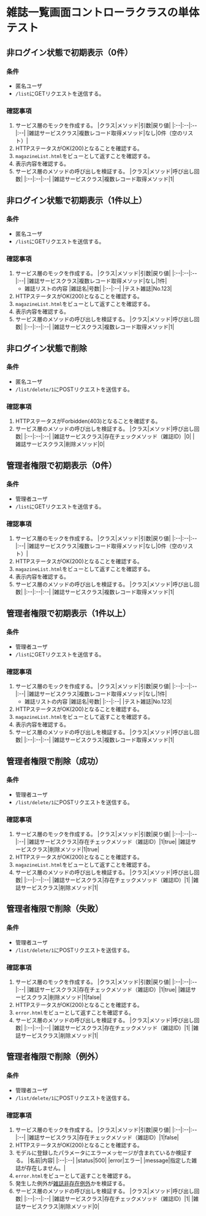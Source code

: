 # 雑誌一覧画面コントローラクラスの単体テスト

## 非ログイン状態で初期表示（0件）
### 条件
- 匿名ユーザ
- `/list`にGETリクエストを送信する。

### 確認事項
1. サービス層のモックを作成する。
|クラス|メソッド|引数|戻り値|
|:--|:--|:--|:--|
|雑誌サービスクラス|複数レコード取得メソッド|なし|0件（空のリスト）|
1. HTTPステータスがOK(200)となることを確認する。
1. `magazineList.html`をビューとして返すことを確認する。
1. 表示内容を確認する。
1. サービス層のメソッドの呼び出しを検証する。
|クラス|メソッド|呼び出し回数|
|:--|:--|:--|
|雑誌サービスクラス|複数レコード取得メソッド|1|

## 非ログイン状態で初期表示（1件以上）
### 条件
- 匿名ユーザ
- `/list`にGETリクエストを送信する。

### 確認事項
1. サービス層のモックを作成する。
|クラス|メソッド|引数|戻り値|
|:--|:--|:--|:--|
|雑誌サービスクラス|複数レコード取得メソッド|なし|1件|
    - 雑誌リストの内容
    |雑誌名|号数|
    |:--|:--|
    |テスト雑誌|No.123|
1. HTTPステータスがOK(200)となることを確認する。
1. `magazineList.html`をビューとして返すことを確認する。
1. 表示内容を確認する。
1. サービス層のメソッドの呼び出しを検証する。
|クラス|メソッド|呼び出し回数|
|:--|:--|:--|
|雑誌サービスクラス|複数レコード取得メソッド|1|

## 非ログイン状態で削除
### 条件
- 匿名ユーザ
- `/list/delete/1`にPOSTリクエストを送信する。

### 確認事項
1. HTTPステータスがForbidden(403)となることを確認する。
1. サービス層のメソッドの呼び出しを検証する。
|クラス|メソッド|呼び出し回数|
|:--|:--|:--|
|雑誌サービスクラス|存在チェックメソッド（雑誌ID）|0|
|雑誌サービスクラス|削除メソッド|0|

## 管理者権限で初期表示（0件）
### 条件
- 管理者ユーザ
- `/list`にGETリクエストを送信する。

### 確認事項
1. サービス層のモックを作成する。
|クラス|メソッド|引数|戻り値|
|:--|:--|:--|:--|
|雑誌サービスクラス|複数レコード取得メソッド|なし|0件（空のリスト）|
1. HTTPステータスがOK(200)となることを確認する。
1. `magazineList.html`をビューとして返すことを確認する。
1. 表示内容を確認する。
1. サービス層のメソッドの呼び出しを検証する。
|クラス|メソッド|呼び出し回数|
|:--|:--|:--|
|雑誌サービスクラス|複数レコード取得メソッド|1|

## 管理者権限で初期表示（1件以上）
### 条件
- 管理者ユーザ
- `/list`にGETリクエストを送信する。

### 確認事項
1. サービス層のモックを作成する。
|クラス|メソッド|引数|戻り値|
|:--|:--|:--|:--|
|雑誌サービスクラス|複数レコード取得メソッド|なし|1件|
    - 雑誌リストの内容
    |雑誌名|号数|
    |:--|:--|
    |テスト雑誌|No.123|
1. HTTPステータスがOK(200)となることを確認する。
1. `magazineList.html`をビューとして返すことを確認する。
1. 表示内容を確認する。
1. サービス層のメソッドの呼び出しを検証する。
|クラス|メソッド|呼び出し回数|
|:--|:--|:--|
|雑誌サービスクラス|複数レコード取得メソッド|1|

## 管理者権限で削除（成功）
### 条件
- 管理者ユーザ
- `/list/delete/1`にPOSTリクエストを送信する。

### 確認事項
1. サービス層のモックを作成する。
|クラス|メソッド|引数|戻り値|
|:--|:--|:--|:--|
|雑誌サービスクラス|存在チェックメソッド（雑誌ID）|1|true|
|雑誌サービスクラス|削除メソッド|1|true|
1. HTTPステータスがOK(200)となることを確認する。
1. `magazineList.html`をビューとして返すことを確認する。
1. サービス層のメソッドの呼び出しを検証する。
|クラス|メソッド|呼び出し回数|
|:--|:--|:--|
|雑誌サービスクラス|存在チェックメソッド（雑誌ID）|1|
|雑誌サービスクラス|削除メソッド|1|

## 管理者権限で削除（失敗）
### 条件
- 管理者ユーザ
- `/list/delete/1`にPOSTリクエストを送信する。

### 確認事項
1. サービス層のモックを作成する。
|クラス|メソッド|引数|戻り値|
|:--|:--|:--|:--|
|雑誌サービスクラス|存在チェックメソッド（雑誌ID）|1|true|
|雑誌サービスクラス|削除メソッド|1|false|
1. HTTPステータスがOK(200)となることを確認する。
1. `error.html`をビューとして返すことを確認する。
1. サービス層のメソッドの呼び出しを検証する。
|クラス|メソッド|呼び出し回数|
|:--|:--|:--|
|雑誌サービスクラス|存在チェックメソッド（雑誌ID）|1|
|雑誌サービスクラス|削除メソッド|1|

## 管理者権限で削除（例外）
### 条件
- 管理者ユーザ
- `/list/delete/1`にPOSTリクエストを送信する。

### 確認事項
1. サービス層のモックを作成する。
|クラス|メソッド|引数|戻り値|
|:--|:--|:--|:--|
|雑誌サービスクラス|存在チェックメソッド（雑誌ID）|1|false|
1. HTTPステータスがOK(200)となることを確認する。
1. モデルに登録したパラメータにエラーメッセージが含まれているか検証する。
|名前|内容|
|:--|:--|
|status|500|
|error|エラー|
|message|指定した雑誌が存在しません。|
1. `error.html`をビューとして返すことを確認する。
1. 発生した例外が[雑誌非存在例外](exception.md#雑誌非存在例外)かを検証する。
1. サービス層のメソッドの呼び出しを検証する。
|クラス|メソッド|呼び出し回数|
|:--|:--|:--|
|雑誌サービスクラス|存在チェックメソッド（雑誌ID）|1|
|雑誌サービスクラス|削除メソッド|0|

